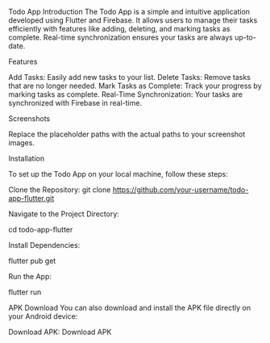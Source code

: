 Todo App
Introduction
The Todo App is a simple and intuitive application developed using Flutter and Firebase. It allows users to manage their tasks efficiently with features like adding, deleting, and marking tasks as complete. Real-time synchronization ensures your tasks are always up-to-date.

Features


Add Tasks: Easily add new tasks to your list.
Delete Tasks: Remove tasks that are no longer needed.
Mark Tasks as Complete: Track your progress by marking tasks as complete.
Real-Time Synchronization: Your tasks are synchronized with Firebase in real-time.


Screenshots

Replace the placeholder paths with the actual paths to your screenshot images.

Installation

To set up the Todo App on your local machine, follow these steps:

Clone the Repository:
git clone https://github.com/your-username/todo-app-flutter.git

Navigate to the Project Directory:

cd todo-app-flutter

Install Dependencies:

flutter pub get

Run the App:

flutter run

APK Download
You can also download and install the APK file directly on your Android device:

Download APK: Download APK